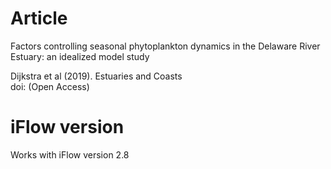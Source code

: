 # Article
Factors controlling seasonal phytoplankton dynamics in the Delaware River Estuary: an idealized model study

Dijkstra et al (2019). Estuaries and Coasts  \
doi: [](https://doi.org/) (Open Access) 

# iFlow version
Works with iFlow version 2.8


